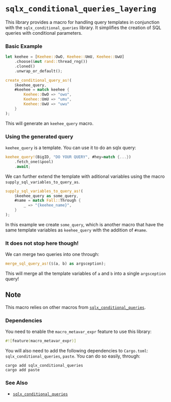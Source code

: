 # `sqlx_conditional_queries_layering`

This library provides a macro for handling query templates in conjunction with the `sqlx_conditional_queries` library. It simplifies the creation of SQL queries with conditional parameters.

### Basic Example

```rust
let keehee = [Keehee::OwO, Keehee::UmU, Keehee::UwU]
    .choose(&mut rand::thread_rng())
    .cloned()
    .unwrap_or_default();

create_conditional_query_as!(
    $keehee_query,
    #keehee = match keehee {
        Keehee::OwO => "owo",
        Keehee::UmU => "umu",
        Keehee::UwU => "uwu"
    }
);
```

This will generate an `keehee_query` macro.

### Using the generated query

`keehee_query` is a template. You can use it to do an sqlx query:

```rust
keehee_query!(BigID, "DO YOUR QUERY", #hey=match {...})
    .fetch_one(&pool)
    .await;
```

We can further extend the template with aditional variables using the macro `supply_sql_variables_to_query_as`.

```rust
supply_sql_variables_to_query_as!(
    $keehee_query as some_query,
    #name = match Fall::Through {
        _ => "{keehee_name}",
    }
);
```

In this example we create `some_query`, which is another macro that have the same template variables as `keehee_query` with the addition of `#name`.

### It does not stop here though!

We can merge two queries into one through:

```rs
merge_sql_query_as!($(a, b) as argsception);
```

This will merge all the template variables of `a` and `b` into a single `argsception` query!

## Note

This macro relies on other macros from [`sqlx_conditional_queries`](https://docs.rs/sqlx_conditional_queries).

### Dependencies

You need to enable the `macro_metavar_expr` feature to use this library:

```rs
#![feature(macro_metavar_expr)]
```

You will also need to add the following dependencies to `Cargo.toml`: `sqlx_conditional_queries`, `paste`.
You can do so easily, through:

```
cargo add sqlx_conditional_queries
cargo add paste
```

### See Also

- [`sqlx_conditional_queries`](https://docs.rs/sqlx_conditional_queries)
